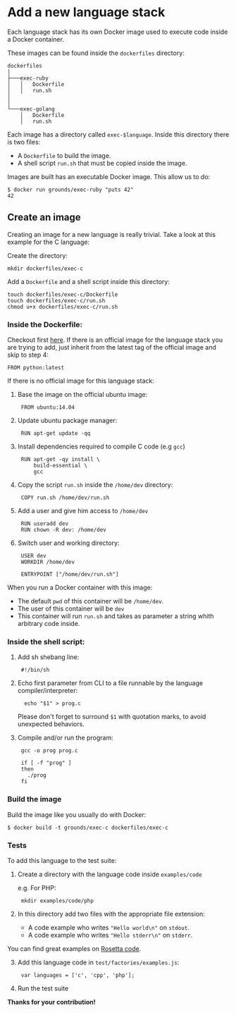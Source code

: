 # Add a new language stack

Each language stack has its own Docker image used to execute code inside
a Docker container.

These images can be found inside the `dockerfiles` directory:

```
dockerfiles
│
├───exec-ruby
│   │   Dockerfile
│   │   run.sh
│
│
└───exec-golang
    │   Dockerfile
    │   run.sh
```

Each image has a directory called `exec-$language`.
Inside this directory there is two files:

- A `Dockerfile` to build the image.
- A shell script `run.sh` that must be copied inside the image.

Images are built has an executable Docker image. This allow us to do:

    $ docker run grounds/exec-ruby "puts 42"
    42

## Create an image

Creating an image for a new language is really trivial.
Take a look at this example for the C language:

Create the directory:

    mkdir dockerfiles/exec-c

Add a `Dockerfile` and a shell script inside this directory:

    touch dockerfiles/exec-c/Dockerfile
    touch dockerfiles/exec-c/run.sh
    chmod u+x dockerfiles/exec-c/run.sh

### Inside the Dockerfile:

Checkout first [here](https://github.com/docker-library). If there is an official image for the language
stack you are trying to add, just inherit from the latest tag of the official image and skip to step 4:

    FROM python:latest

If there is no official image for this language stack:

1. Base the image on the official ubuntu image:

        FROM ubuntu:14.04

2. Update ubuntu package manager:

        RUN apt-get update -qq

3. Install dependencies required to compile C code (e.g `gcc`)

        RUN apt-get -qy install \
            build-essential \
            gcc

4. Copy the script `run.sh` inside the `/home/dev` directory:

        COPY run.sh /home/dev/run.sh

5. Add a user and give him access to `/home/dev`

        RUN useradd dev
        RUN chown -R dev: /home/dev

6. Switch user and working directory:

        USER dev
        WORKDIR /home/dev

        ENTRYPOINT ["/home/dev/run.sh"]

When you run a Docker container with this image:

- The default `pwd` of this container will be `/home/dev`.
- The user of this container will be `dev`
- This container will run `run.sh` and takes as parameter a string whith arbitrary code inside.

### Inside the shell script:

1. Add sh shebang line:

        #!/bin/sh

2. Echo first parameter from CLI to a file runnable by the language compiler/interpreter:

         echo "$1" > prog.c

    Please don't forget to surround `$1` with quotation marks, to avoid unexpected behaviors.

3. Compile and/or run the program:

        gcc -o prog prog.c

        if [ -f "prog" ]
        then
          ./prog
        fi

### Build the image

Build the image like you usually do with Docker:

    $ docker build -t grounds/exec-c dockerfiles/exec-c

### Tests

To add this language to the test suite:

1. Create a directory with the language code inside `examples/code`

    e.g. For PHP:

        mkdir examples/code/php

2. In this directory add two files with the appropriate file extension:

    * A code example who writes `"Hello world\n"` on `stdout`.
    * A code example who writes `"Hello stderr\n"` on `stderr`.

You can find great examples on
[Rosetta code](http://rosettacode.org/wiki/Hello_world).

3. Add this language code in `test/factories/examples.js`:

        var languages = ['c', 'cpp', 'php'];

4. Run the test suite

**Thanks for your contribution!**
